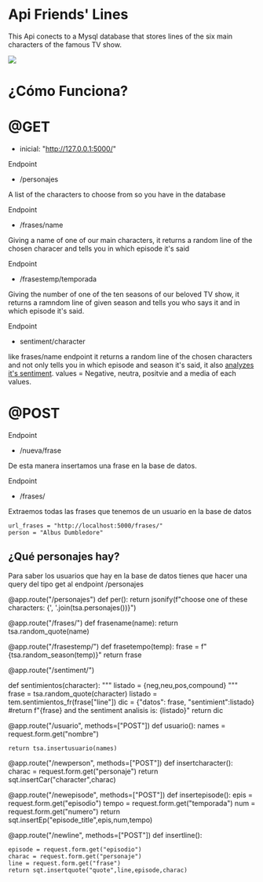 
# Api Friends' Lines
This Api conects to a Mysql database that stores lines of the six main characters of the famous TV show.

[![](https://encrypted-tbn0.gstatic.com/images?q=tbn:ANd9GcThB-Oyt9ZEJjBjvc0Byo2xgCWx68vYs5gWe0ZDJ4jxRjqYEyALT2DqF8e1tZDSNHmC7ko&usqp=CAU)](https://www.youtube.com/embed/q-9kPks0IfE)

# ¿Cómo Funciona?


# @GET

- inicial: "http://127.0.0.1:5000/" 

Endpoint
- /personajes

A list of the characters to choose from so you have in the database

Endpoint
- /frases/name 

Giving a name of one of our main characters, it returns a random line of the chosen characer and tells you in which episode it's said

Endpoint
- /frasestemp/temporada

Giving the number of one of the ten seasons of our beloved TV show, it returns a ramndom line of given season and tells you who says it and in which episode it's said.

Endpoint
- sentiment/character

like frases/name endpoint it returns a random line of the chosen characters and not only tells you in which episode and season it's said, it also [analyzes it's sentiment](https://en.wikipedia.org/wiki/Natural_Language_Toolkit). values = Negative, neutra, positvie and a media of each values.
    





# @POST
Endpoint
- /nueva/frase

De esta manera insertamos una frase en la base de datos.


Endpoint
- /frases/<name>

Extraemos todas las frases que tenemos de un usuario en la base de datos

```
url_frases = "http://localhost:5000/frases/"
person = "Albus Dumbledore"
```


## ¿Qué personajes hay?
Para saber los usuarios que hay en la base de datos tienes que hacer una query del tipo get al endpoint /personajes
    
    
 

@app.route("/personajes")
def per():
    return jsonify(f"choose one of these characters: {', '.join(tsa.personajes())}")


@app.route("/frases/<name>")
def frasename(name):
    return tsa.random_quote(name)



@app.route("/frasestemp/<temp>")
def frasetempo(temp):
    frase = f"{tsa.random_season(temp)}"
    return frase



@app.route("/sentiment/<character>")

def sentimientos(character):
    """
    listado = {neg,neu,pos,compound}
    """
    frase = tsa.random_quote(character)
    listado = tem.sentimientos_fr(frase["line"])
    dic = {"datos": frase, "sentimient":listado}
    #return f"{frase} and the sentiment analisis is: {listado}"
    return dic


@app.route("/usuario", methods=["POST"])
def usuario():
    names = request.form.get("nombre")
    
    return tsa.insertusuario(names)


@app.route("/newperson", methods=["POST"])
def insertcharacter():
    charac = request.form.get("personaje")
    return sqt.insertCar("character",charac)

@app.route("/newepisode", methods=["POST"])
def insertepisode():
    epis = request.form.get("episodio")
    tempo = request.form.get("temporada")
    num = request.form.get("numero")
    return sqt.insertEp("episode_title",epis,num,tempo)


@app.route("/newline", methods=["POST"])
def insertline():
    
    episode = request.form.get("episodio")
    charac = request.form.get("personaje")
    line = request.form.get("frase")
    return sqt.insertquote("quote",line,episode,charac)